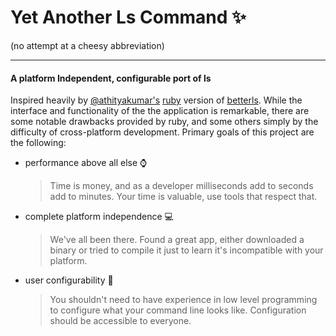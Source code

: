 # Yet Another Ls Command :sparkles:

(no attempt at a cheesy abbreviation)

---

#### A platform Independent, configurable port of ls

Inspired heavily by [@athityakumar's](https://github.com/athityakumar/) [ruby](https://www.ruby-lang.org/) version of [betterls](https://github.com/athityakumar/betterls/). While the interface and functionality of the the application is remarkable, there are some notable drawbacks provided by ruby, and some others simply by the difficulty of cross-platform development.
Primary goals of this project are the following:

-   performance above all else :watch:

    > Time is money, and as a developer milliseconds add to seconds add to minutes. Your time is valuable, use tools that respect that.

-   complete platform independence :computer:

    > We've all been there. Found a great app, either downloaded a binary or tried to compile it just to learn it's incompatible with your platform.

-   user configurability :wrench:

    > You shouldn't need to have experience in low level programming to configure what your command line looks like. Configuration should be accessible to everyone.
